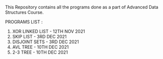 This Repository contains all the programs done as a part of Advanced Data Structures Course.

PROGRAMS LIST :

1. XOR LINKED LIST - 12TH NOV 2021
2. SKIP LIST       - 3RD DEC 2021
3. DISJOINT SETS   - 3RD DEC 2021
4. AVL TREE        - 10TH DEC 2021
5. 2-3 TREE        - 10TH DEC 2021
